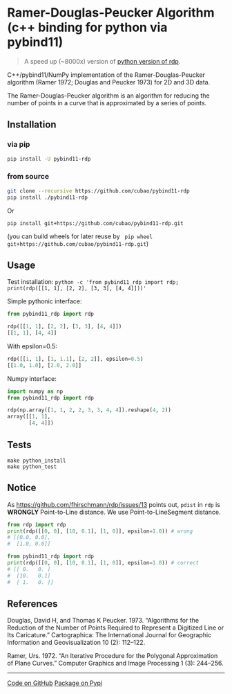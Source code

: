 # Ramer-Douglas-Peucker Algorithm (c++ binding for python via pybind11)

>   A speed up (~8000x) version of [python version of rdp](https://github.com/fhirschmann/rdp).

C++/pybind11/NumPy implementation of the Ramer-Douglas-Peucker algorithm (Ramer 1972; Douglas and Peucker 1973) for 2D and 3D data.

The Ramer-Douglas-Peucker algorithm is an algorithm for reducing the number of points in a curve that is approximated by a series of points.


## Installation

### via pip

```bash
pip install -U pybind11-rdp
```

### from source

```bash
git clone --recursive https://github.com/cubao/pybind11-rdp
pip install ./pybind11-rdp
```

Or

```
pip install git+https://github.com/cubao/pybind11-rdp.git
```

(you can build wheels for later reuse by ` pip wheel git+https://github.com/cubao/pybind11-rdp.git`)

## Usage

Test installation: `python -c 'from pybind11_rdp import rdp; print(rdp([[1, 1], [2, 2], [3, 3], [4, 4]]))'`

Simple pythonic interface:

```python
from pybind11_rdp import rdp

rdp([[1, 1], [2, 2], [3, 3], [4, 4]])
[[1, 1], [4, 4]]
```

With epsilon=0.5:

```python
rdp([[1, 1], [1, 1.1], [2, 2]], epsilon=0.5)
[[1.0, 1.0], [2.0, 2.0]]
```

Numpy interface:

```python
import numpy as np
from pybind11_rdp import rdp

rdp(np.array([1, 1, 2, 2, 3, 3, 4, 4]).reshape(4, 2))
array([[1, 1],
       [4, 4]])
```

## Tests

```
make python_install
make python_test
```

## Notice

As <https://github.com/fhirschmann/rdp/issues/13> points out, `pdist` in `rdp` is **WRONGLY** Point-to-Line distance.
We use Point-to-LineSegment distance.

```python
from rdp import rdp
print(rdp([[0, 0], [10, 0.1], [1, 0]], epsilon=1.0)) # wrong
# [[0.0, 0.0],
#  [1.0, 0.0]]

from pybind11_rdp import rdp
print(rdp([[0, 0], [10, 0.1], [1, 0]], epsilon=1.0)) # correct
# [[ 0.   0. ]
#  [10.   0.1]
#  [ 1.   0. ]]
```

## References

Douglas, David H, and Thomas K Peucker. 1973. “Algorithms for the Reduction of the Number of Points Required to Represent a Digitized Line or Its Caricature.” Cartographica: The International Journal for Geographic Information and Geovisualization 10 (2): 112–122.

Ramer, Urs. 1972. “An Iterative Procedure for the Polygonal Approximation of Plane Curves.” Computer Graphics and Image Processing 1 (3): 244–256.

---

<div class="text-center">
<a href="https://github.com/cubao/pybind11-rdp" class="btn btn-primary" role="button">Code on GitHub</a>
<a href="https://pypi.org/project/pybind11-rdp" class="btn btn-primary" role="button">Package on Pypi</a>
</div>
